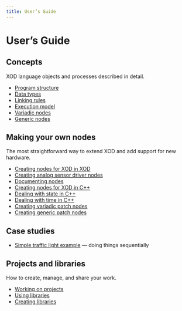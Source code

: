 ```yaml
---
title: User’s Guide
---
```


User’s Guide
============

## Concepts

XOD language objects and processes described in detail.

* [Program structure](./program-structure/)
* [Data types](./data-types/)
* [Linking rules](./linking-rules/)
* [Execution model](./execution-model/)
* [Variadic nodes](./variadics/)
* [Generic nodes](./generics/)

## Making your own nodes

The most straightforward way to extend XOD and add support for new hardware.

* [Creating nodes for XOD in XOD](./nodes-for-xod-in-xod/)
* [Creating analog sensor driver nodes](./analog-sensor-node/)
* [Documenting nodes](./documenting-nodes/)
* [Creating nodes for XOD in C++](./nodes-for-xod-in-cpp/)
* [Dealing with state in C++](./cpp-state/)
* [Dealing with time in C++](./cpp-time/)
* [Creating variadic patch nodes](./creating-variadics/)
* [Creating generic patch nodes](./creating-generics/)

## Case studies

* [Simple traffic light example](./simple-traffic-light/) — doing things sequentially

## Projects and libraries

How to create, manage, and share your work.

* [Working on projects](./projects/)
* [Using libraries](./using-libraries/)
* [Creating libraries](./creating-libraries/)
